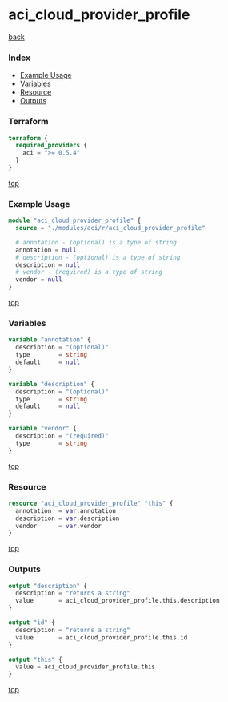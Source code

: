 # aci_cloud_provider_profile

[back](../aci.md)

### Index

- [Example Usage](#example-usage)
- [Variables](#variables)
- [Resource](#resource)
- [Outputs](#outputs)

### Terraform

```terraform
terraform {
  required_providers {
    aci = ">= 0.5.4"
  }
}
```

[top](#index)

### Example Usage

```terraform
module "aci_cloud_provider_profile" {
  source = "./modules/aci/r/aci_cloud_provider_profile"

  # annotation - (optional) is a type of string
  annotation = null
  # description - (optional) is a type of string
  description = null
  # vendor - (required) is a type of string
  vendor = null
}
```

[top](#index)

### Variables

```terraform
variable "annotation" {
  description = "(optional)"
  type        = string
  default     = null
}

variable "description" {
  description = "(optional)"
  type        = string
  default     = null
}

variable "vendor" {
  description = "(required)"
  type        = string
}
```

[top](#index)

### Resource

```terraform
resource "aci_cloud_provider_profile" "this" {
  annotation  = var.annotation
  description = var.description
  vendor      = var.vendor
}
```

[top](#index)

### Outputs

```terraform
output "description" {
  description = "returns a string"
  value       = aci_cloud_provider_profile.this.description
}

output "id" {
  description = "returns a string"
  value       = aci_cloud_provider_profile.this.id
}

output "this" {
  value = aci_cloud_provider_profile.this
}
```

[top](#index)